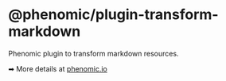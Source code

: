 # @phenomic/plugin-transform-markdown

Phenomic plugin to transform markdown resources.

➡ More details at [phenomic.io](https://phenomic.io/)
